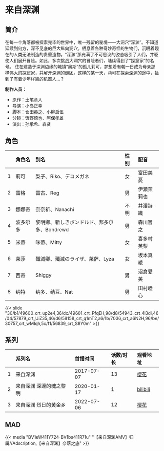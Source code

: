 # 来自深渊


## 简介

在每一个角落都被探索完毕的世界中，唯一残留的秘境——大洞穴“深渊”。不知道延续到何方，深不见底的巨大纵向洞穴，栖息着各种奇妙奇怪的生物们，沉眠着现在的人类无法制造的贵重遗物。“深渊”那充满了不可思议的姿态吸引了人们，并驱使人们展开冒险。如此，多次挑战大洞穴的冒险者们，陆续得到了“探窟家”的名号。
住在建造于深渊边缘的城镇“奥斯”的孤儿莉可，梦想着有朝一日成为母亲那样伟大的探窟家，并解开深渊的谜团。这样的某一天，莉可在探索深渊的途中，捡到了有着少年样貌的机器人…？

**制作人员：**
- 原作：土笔章人
- 导演：小岛正幸
- 脚本：仓田英之、小柳启伍
- 分镜：饭野慎也、阿保孝雄
- 演出：孙承希、森贤

## 角色

|     |   角色名   |   别名  | 性别 |  配音  |
|:--- |:------  |:----      |:---  |:--   |
| 1 | 莉可 | 梨子、Riko、デコメガネ | 女 | 富田美憂 |
| 2 | 雷格 | 雷古、Reg | 男 | 伊瀬茉莉也 |
| 3 | 娜娜奇 | 奈奈祈、Nanachi | 不明 | 井澤詩織 |
| 4 | 波多尔多 | 黎明卿、新しきボンドルド、邦多尔多、Bondrewd | 男 | 森川智之 |
| 5 | 米蒂 | 咪蒂、Mitty | 女 | 喜多村英梨 |
| 6 | 莱莎 | 殲滅卿、殲滅のライザ、莱萨、Lyza | 女 | 坂本真綾 |
| 7 | 西奇 | Shiggy | 男 | 沼倉愛美 |
| 8 | 纳特 | 纳多、纳豆、Nat | 男 | 田村睦心 |

{{< slide "30/b1/49600_crt_up2e4,36/dc/49601_crt_PfqEH,98/d8/54943_crt_4l3di,46/04/57879_crt_UiZ35,46/d6/58158_crt_q1mT2,a6/1b/7036_crt_a6N2H,96/be/30757_crt_wMIqh,5c/f1/56839_crt_S8Y0m" >}}

## 系列

|     |   系列名   |   首播时间  | 话数/时长  | 观看地址 |
|:---  |:------    |:----      |:---       |:---  |
| 1 | 来自深渊 | 2017-07-07 | 13 | [樱花](https://www.yhpdm.com/vp/17133-1-0.html)  |
| 2 | 来自深渊 深邃的魂之黎明 | 2020-01-17 | 1 | [bilibili](https://www.bilibili.com/bangumi/play/ss34543)  |
| 3 | 来自深渊 烈日的黄金乡 | 2022-07-06 | 12 | [樱花](https://www.yhpdm.com/vp/20181-1-0.html)  |


## MAD

{{< media  "BV1eW411Y724-BV1bs411R71u"
"【来自深渊AMV】归属//Adscription,【来自深渊】奈落之底"  >}}
